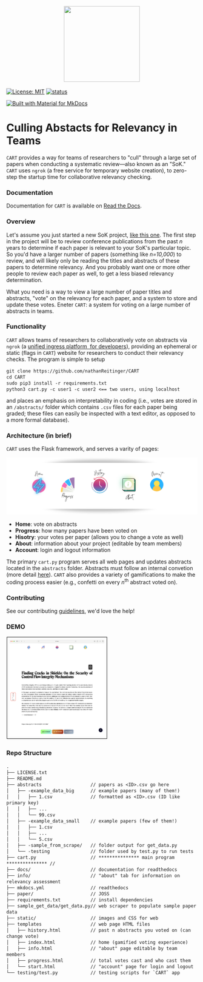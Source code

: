 
<p align="center"><img src="docs/img/logo.svg" data-canonical-src="docs/img/logo.svg" width="200" height="200"/></p>


 [![License: MIT](https://img.shields.io/badge/License-MIT-yellow.svg)](https://opensource.org/licenses/MIT) [![status](https://joss.theoj.org/papers/d58ad58b740d1d2d2470beaf533ef221/status.svg)](https://joss.theoj.org/papers/d58ad58b740d1d2d2470beaf533ef221) 

[![Built with Material for MkDocs](https://img.shields.io/badge/Material_for_MkDocs-526CFE?style=for-the-badge&logo=MaterialForMkDocs&logoColor=white)](https://nathanreitinger.github.io/CART/)



# Culling Abstacts for Relevancy in Teams

`CART` provides a way for teams of researchers to "cull" through a large set of papers when conducting a systematic review—also known as an "SoK." `CART` uses `ngrok` (a free service for temporary website creation), to zero-step the startup time for collaborative relevancy checking. 

### Documentation

Documentation for `CART` is available on [Read the Docs](https://nathanreitinger.github.io/CART/).

### Overview

Let's assume you just started a new SoK project, [like this one](https://conpro23.ieee-security.org/papers/reitinger-conpro23.pdf). The first step in the project will be to review conference publications from the past *n* years to determine if each paper is relevant to your SoK's particular topic. So you'd have a larger number of papers (something like *n=10,000*) to review, and will likely only be reading the titles and abstracts of these papers to determine relevancy. And you probably want one or more other people to review each paper as well, to get a less biased relevancy determination. 

What you need is a way to view a large number of paper titles and abstracts, "vote" on the relevancy for each paper, and a system to store and update these votes. Eneter `CART`: a system for voting on a large number of abstracts in teams.

### Functionality

`CART` allows teams of researchers to collaboratively vote on abstracts via `ngrok` (a [unified ingress platform  for developers](https://ngrok.com/)), providing an ephemeral or static (flags in `CART`) website for researchers to conduct their relevancy checks. The program is simple to setup

```
git clone https://github.com/nathanReitinger/CART
cd CART
sudo pip3 install -r requirements.txt
python3 cart.py -c user1 -c user2 <== two users, using localhost
```

and places an emphasis on interpretability in coding (i.e., votes are stored in an `/abstracts/` folder which contains `.csv` files for each paper being graded; these files can easily be inspected with a text editor, as opposed to a more formal database). 

### Architecture (in brief)

`CART` uses the Flask framework, and serves a varity of pages:

![dock](docs/img/dock.svg)

- **Home**: vote on abstracts
- **Progress**: how many papers have been voted on 
- **Hisotry**: your votes per paper (allows you to change a vote as well)
- **About**: information about your project (editable by team members)
- **Account**: login and logout information 

The primary `cart.py` program serves all web pages and updates abstracts located in the `abstracts` folder. Abstracts must follow an internal convetion (more detail [here](https://nathanreitinger.github.io/CART/assumptions/)). `CART` also provides a variety of gamifications to make the coding process easier (e.g., confetti on every *n*<sup>th</sup> abstract voted on). 

### Contributing

See our contributing [guidelines](https://nathanreitinger.github.io/CART/CONTRIBUTING/), we'd love the help!

### DEMO 

<img src="docs/img/screenshot.png" alt="screenshot" style="zoom: 25%;--s: 10px; padding: var(--s);border: calc(2*var(--s)) solid #0000;outline: 1px solid #000;outline-offset: calc(-1*var(--s));background: conic-gradient(from 90deg at 1px 1px,#0000 25%,#000 0);" />

### Repo Structure 

```
.
├── LICENSE.txt
├── README.md
├── abstracts                  // papers as <ID>.csv go here
│   ├── -example_data_big      // example papers (many of them!)
│   │   ├── 1.csv              // formatted as <ID>.csv (ID like primary key)
│   │   ├── ...								
│   │   └── 99.csv							
│   ├── -example_data_small    // example papers (few of them!)
│   │   ├── 1.csv
│   │   ├── ...
│   │   └── 5.csv
│   ├── -sample_from_scrape/   // folder output for get_data.py 
│   └── -testing               // folder used by test.py to run tests
├── cart.py                    // *************** main program *************** // 
├── docs/                      // documentation for readthedocs
├── info/                      // "about" tab for information on relevancy assessment
├── mkdocs.yml                 // readthedocs
├── paper/                     // JOSS
├── requirements.txt           // install dependencies 
├── sample_get_data/get_data.py// web scraper to populate sample paper data 
├── static/                    // images and CSS for web
├── templates                  // web page HTML files
│   ├── history.html           // past n abstracts you voted on (can change vote)
│   ├── index.html             // home (gamified voting experience)
│   ├── info.html              // "about" page editable by team members
│   ├── progress.html          // total votes cast and who cast them
│   └── start.html             // "account" page for login and logout 
└── testing/test.py            // testing scripts for `CART` app 

```



